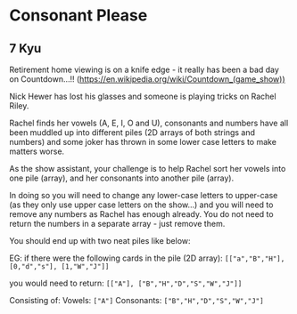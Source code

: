 # Consonant Please
## 7 Kyu

Retirement home viewing is on a knife edge - it really has been a bad day on Countdown…!! (https://en.wikipedia.org/wiki/Countdown_(game_show))

Nick Hewer has lost his glasses and someone is playing tricks on Rachel Riley.

Rachel finds her vowels (A, E, I, O and U), consonants and numbers have all been muddled up into different piles (2D arrays of both strings and numbers) and some joker has thrown in some lower case letters to make matters worse.

As the show assistant, your challenge is to help Rachel sort her vowels into one pile (array), and her consonants into another pile (array).

In doing so you will need to change any lower-case letters to upper-case (as they only use upper case letters on the show…) and you will need to remove any numbers as Rachel has enough already. You do not need to return the numbers in a separate array - just remove them.

You should end up with two neat piles like below:

EG: if there were the following cards in the pile (2D array): `[["a","B","H"], [0,"d","s"], [1,"W","J"]]`

you would need to return: `[["A"], ["B","H","D","S","W","J"]]`

Consisting of: Vowels: `["A"]` Consonants: `["B","H","D","S","W","J"]`